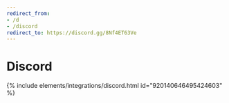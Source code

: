 ```yaml
---
redirect_from:
- /d
- /discord
redirect_to: https://discord.gg/8Nf4ET63Ve
---
```

# Discord

{% include elements/integrations/discord.html id="920140646495424603" %}
